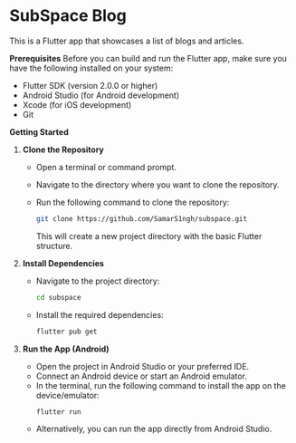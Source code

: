# SubSpace Blog

This is a Flutter app that showcases a list of blogs and articles.



 **Prerequisites**
  Before you can build and run the Flutter app, make sure you have the following installed on your system:
 - Flutter SDK (version 2.0.0 or higher)
 - Android Studio (for Android development)
 - Xcode (for iOS development)
 - Git

 **Getting Started**

 1. **Clone the Repository**
     - Open a terminal or command prompt.
     - Navigate to the directory where you want to clone the repository.
     - Run the following command to clone the repository:
       ```bash
       git clone https://github.com/SamarS1ngh/subspace.git
       ```

       This will create a new project directory with the basic Flutter structure.

 2. **Install Dependencies**
     - Navigate to the project directory:
       ```bash
       cd subspace
       ```
     - Install the required dependencies:
       ```bash
       flutter pub get
       ```
  3. **Run the App (Android)**
      - Open the project in Android Studio or your preferred IDE.
      - Connect an Android device or start an Android emulator.
      - In the terminal, run the following command to install the app on the device/emulator:
        ```bash
        flutter run
        ```
      - Alternatively, you can run the app directly from Android Studio.
